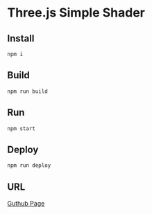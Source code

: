 # Three.js Simple Shader

## Install
```
npm i
```

## Build
```
npm run build
```

## Run
```
npm start
```

## Deploy 
```
npm run deploy
```

## URL
[Guthub Page](https://yampy.github.io/threejs-simple-shader/)
